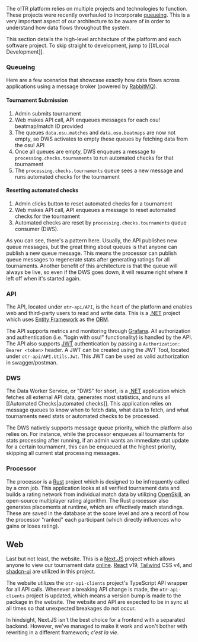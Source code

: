 The o!TR platform relies on multiple projects and technologies to function. These projects were recently overhauled to incorporate [queueing](https://en.wikipedia.org/wiki/Message_queue). This is a very important aspect of our architecture to be aware of in order to understand how data flows throughout the system.

This section details the high-level architecture of the platform and each software project. To skip straight to development, jump to [[#Local Development]].

### Queueing

Here are a few scenarios that showcase exactly how data flows across applications using a message broker (powered by [RabbitMQ](https://www.rabbitmq.com/)).

#### Tournament Submission

1. Admin submits tournament
2. Web makes API call, API enqueues messages for each osu! beatmap/match ID provided
3. The queues `data.osu.matches` and `data.osu.beatmaps` are now not empty, so DWS activates to empty these queues by fetching data from the osu! API
4. Once all queues are empty, DWS enqueues a message to `processing.checks.tournaments` to run automated checks for that tournament
5. The `processing.checks.tournaments` queue sees a new message and runs automated checks for the tournament

#### Resetting automated checks

1. Admin clicks button to reset automated checks for a tournament
2. Web makes API call, API enqueues a message to reset automated checks for the tournament
3. Automated checks are reset by `processing.checks.tournaments` queue consumer (DWS).

As you can see, there's a pattern here. Usually, the API publishes new queue messages, but the great thing about queues is that anyone can publish a new queue message. This means the processor can publish queue messages to regenerate stats after generating ratings for all tournaments. Another benefit of this architecture is that the queue will always be live, so even if the DWS goes down, it will resume right where it left off when it's started again.

### API

The API, located under `otr-api/API`, is the heart of the platform and enables web and third-party users to read and write data. This is a [.NET](https://dotnet.microsoft.com/en-us/) project which uses [Entity Framework](https://learn.microsoft.com/en-us/aspnet/entity-framework) as the [ORM](https://en.wikipedia.org/wiki/Object%E2%80%93relational_mapping).

The API supports metrics and monitoring through [Grafana](https://grafana.com/). All authorization and authentication (i.e. "login with osu!" functionality) is handled by the API. The API also supports [JWT](https://www.jwt.io/) authentication by passing a `Authorization: Bearer <token>` header. A JWT can be created using the JWT Tool, located under `otr-api/API.Utils.Jwt`. This JWT can be used as valid authorization in swagger/postman.

### DWS

The Data Worker Service, or "DWS" for short, is a [.NET](https://dotnet.microsoft.com/en-us/) application which fetches all external API data, generates most statistics, and runs all [[Automated Checks|automated checks]]. This application relies on message queues to know when to fetch data, what data to fetch, and what tournaments need stats or automated checks to be processed.

The DWS natively supports message queue priority, which the platform also relies on. For instance, while the processor enqueues all tournaments for stats processing after running, if an admin wants an immediate stat update for a certain tournament, this can be enqueued at the highest priority, skipping all current stat processing messages.

### Processor

The processor is a [Rust](https://www.rust-lang.org/) project which is designed to be infrequently called by a cron job. This application looks at all verified tournament data and builds a rating network from individual match data by utilizing [OpenSkill](https://jmlr.csail.mit.edu/papers/volume12/weng11a/weng11a.pdf), an open-source multiplayer rating algorithm. The Rust processor also generates placements at runtime, which are effectively match standings. These are saved in the database at the score level and are a record of how the processor "ranked" each participant (which directly influences who gains or loses rating).

## Web

Last but not least, the website. This is a [Next.JS](https://nextjs.org/) project which allows anyone to view our tournament data [online](https://otr.stagec.xyz/). [React](https://react.dev/) v19, [Tailwind](https://tailwindcss.com/) CSS v4, and [shadcn-ui](https://ui.shadcn.com/) are utilized in this project.

The website utilizes the `otr-api-clients` project's TypeScript API wrapper for all API calls. Whenever a breaking API change is made, the `otr-api-clients` project is updated, which means a version bump is made to the package in the website. The website and API are expected to be in sync at all times so that unexpected breakages do not occur.

In hindsight, Next.JS isn't the best choice for a frontend with a separated backend. However, we've managed to make it work and won't bother with rewriting in a different framework; *c'est la vie*.
